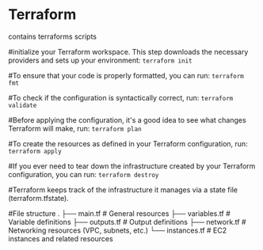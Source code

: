 # Terraform
contains terraforms scripts

#initialize your Terraform workspace. This step downloads the necessary providers and sets up your environment:
`terraform init`

#To ensure that your code is properly formatted, you can run:
`terraform fmt`

#To check if the configuration is syntactically correct, run:
`terraform validate`

#Before applying the configuration, it's a good idea to see what changes Terraform will make, run: 
`terraform plan`

#To create the resources as defined in your Terraform configuration, run: 
`terraform apply`

#If you ever need to tear down the infrastructure created by your Terraform configuration, you can run:
`terraform destroy`

#Terraform keeps track of the infrastructure it manages via a state file (terraform.tfstate).

#File structure
.
├── main.tf        # General resources
├── variables.tf   # Variable definitions
├── outputs.tf     # Output definitions
├── network.tf     # Networking resources (VPC, subnets, etc.)
└── instances.tf   # EC2 instances and related resources

